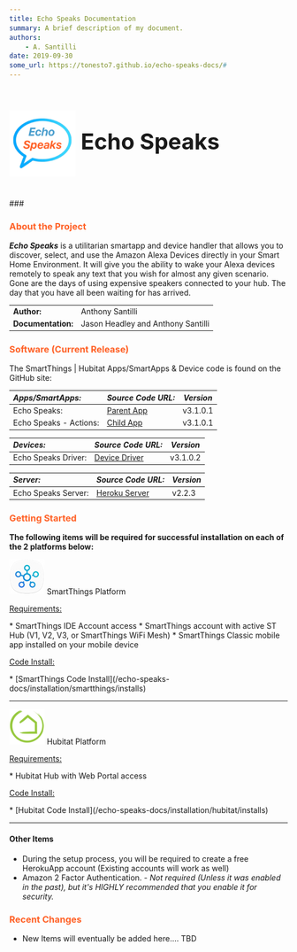 ```yaml
---
title: Echo Speaks Documentation
summary: A brief description of my document.
authors:
    - A. Santilli
date: 2019-09-30
some_url: https://tonesto7.github.io/echo-speaks-docs/#
---
```


<h3 style="font-size: 40px;"><img style="vertical-align: middle;" src="img/EchoSpeaks.png"></img> Echo Speaks</h3>
### <h3 style="color: #FF6025;">About the Project</h3>

***Echo Speaks*** is a utilitarian smartapp and device handler that allows you to discover, select, and use the Amazon Alexa Devices directly in your Smart Home Environment. It will give you the ability to wake your Alexa devices remotely to speak any text that you wish for almost any given scenario. Gone are the days of using expensive speakers connected to your hub. The day that you have all been waiting for has arrived.

|                    |                                    |
|:-------------------|------------------------------------|
| **Author:**        | Anthony Santilli                   |
| **Documentation:** | Jason Headley and Anthony Santilli |

### <h3 style="color: #FF6025;">Software (Current Release)</h3>

The SmartThings | Hubitat Apps/SmartApps & Device code is found on the GitHub site:

| ***Apps/SmartApps:***    | ***Source Code URL:***                                                                                                                                | ***Version*** |
|:--------------------|-------------------------------------------------------------------------------------------------------------------------------------------------------|---------------|
| Echo Speaks:        | [Parent App](https://raw.githubusercontent.com/tonesto7/echo-speaks/master/smartapps/tonesto7/echo-speaks.src/echo-speaks.groovy)                     | v3.1.0.1        |
| Echo Speaks - Actions: | [Child App](https://raw.githubusercontent.com/tonesto7/echo-speaks/master/smartapps/tonesto7/echo-speaks-actions.src/echo-speaks-actions.groovy)   | v3.1.0.1        |

| ***Devices:***    | ***Source Code URL:***                                                                                                                               | ***Version*** |
|:--------------------|------------------------------------------------------------------------------------------------------------------------------------------------------|---------------|
| Echo Speaks Driver: | [Device Driver](https://raw.githubusercontent.com/tonesto7/echo-speaks/master/devicetypes/tonesto7/echo-speaks-device.src/echo-speaks-device.groovy) | v3.1.0.2        |

| ***Server:***    | ***Source Code URL:***                                                                                                                                | ***Version*** |
|:--------------------|-------------------------------------------------------------------------------------------------------------------------------------------------------|---------------|
| Echo Speaks Server: | [Heroku Server](https://github.com/tonesto7/echo-speaks-server)                                                                                       | v2.2.3        |



### <h3 style="color: #FF6025;">Getting Started</h3>

**The following items will be required for successful installation on each of the 2 platforms below:**<br>

![](img/logos/st_logo_64.png) SmartThings Platform

<p><u>Requirements:</u></p>
* SmartThings IDE Account access
* SmartThings account with active ST Hub (V1, V2, V3, or SmartThings WiFi Mesh)
* SmartThings Classic mobile app installed on your mobile device

<p><u>Code Install:</u></p>
* [SmartThings Code Install](/echo-speaks-docs/installation/smartthings/installs)

---

![](img/logos/he_logo_64.png) Hubitat Platform

<p><u>Requirements:</u></p>
* Hubitat Hub with Web Portal access

<p><u>Code Install:</u></p>
* [Hubitat Code Install](/echo-speaks-docs/installation/hubitat/installs)

---

<h4>Other Items</h4>

* During the setup process, you will be required to create a free HerokuApp account (Existing accounts will work as well)
* Amazon 2 Factor Authentication. - *Not required (Unless it was enabled in the past), but it's HIGHLY recommended that you enable it for security.*

### <h3 style="color: #FF6025;">Recent Changes</h3>
* New Items will eventually be added here.... TBD
